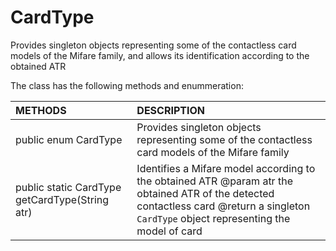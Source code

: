 # CardType
Provides singleton objects representing some of the contactless card models of the Mifare family, and allows its identification according to the obtained ATR

The class has the following methods and enummeration:

|METHODS                                       |DESCRIPTION                                                                                        |
|:---------------------------------------------|:--------------------------------------------------------------------------------------------------|
|public enum CardType                          |Provides singleton objects representing some of the contactless card models of the Mifare family   |
|public static CardType getCardType(String atr)|Identifies a Mifare model according to the obtained ATR @param atr the obtained ATR of the detected contactless card @return a singleton <code>CardType</code> object representing the model of card|

